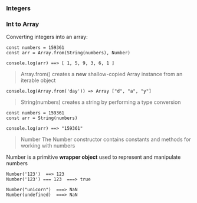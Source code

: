 ### Integers
### Int to Array 

Converting integers into an array:
```
const numbers = 159361
const arr = Array.from(String(numbers), Number)

console.log(arr) ==> [ 1, 5, 9, 3, 6, 1 ]
```

> Array.from()
creates a **new** shallow-copied Array instance from an iterable object 

```
console.log(Array.from('day')) => Array ["d", "a", "y"] 
```

> String(numbers)
creates a string by performing a type conversion
```
const numbers = 159361
const arr = String(numbers)

console.log(arr) ==> "159361"
```

> Number
The Number constructor contains constants and methods for working with numbers

Number is a primitive **wrapper object** used to represent and manipulate numbers 

```
Number('123')  ==> 123
Number('123') === 123  ===> true

Number("unicorn")  ===> NaN
Number(undefined)  ===> NaN
```
